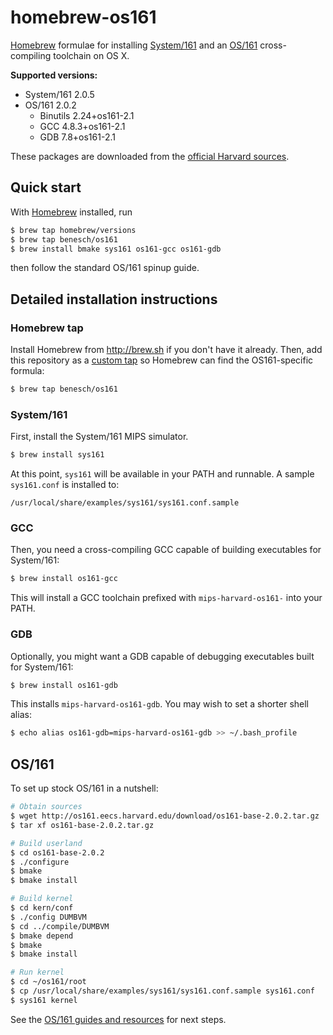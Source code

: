 # homebrew-os161

[Homebrew] formulae for installing [System/161] and an [OS/161]
cross-compiling toolchain on OS X.

**Supported versions:**

* System/161 2.0.5
* OS/161 2.0.2
  * Binutils 2.24+os161-2.1
  * GCC 4.8.3+os161-2.1
  * GDB 7.8+os161-2.1

These packages are downloaded from the [official Harvard
sources][161-download].

## Quick start

With [Homebrew] installed, run

```bash
$ brew tap homebrew/versions
$ brew tap benesch/os161
$ brew install bmake sys161 os161-gcc os161-gdb
```

then follow the standard OS/161 spinup guide.


## Detailed installation instructions

### Homebrew tap

Install Homebrew from http://brew.sh if you don't have it already.
Then, add this repository as a [custom tap] so Homebrew can find the
OS161-specific formula:

```bash
$ brew tap benesch/os161
```

### System/161

First, install the System/161 MIPS simulator.

```bash
$ brew install sys161
```

At this point, `sys161` will be available in your PATH and runnable. A
sample `sys161.conf` is installed to:

    /usr/local/share/examples/sys161/sys161.conf.sample


### GCC

Then, you need a cross-compiling GCC capable of building executables for
System/161:

```bash
$ brew install os161-gcc
```

This will install a GCC toolchain prefixed with `mips-harvard-os161-`
into your PATH.


### GDB

Optionally, you might want a GDB capable of debugging executables built
for System/161:

```bash
$ brew install os161-gdb
```

This installs `mips-harvard-os161-gdb`. You may wish to set a shorter
shell alias:

```bash
$ echo alias os161-gdb=mips-harvard-os161-gdb >> ~/.bash_profile
```


## OS/161

To set up stock OS/161 in a nutshell:

```bash
# Obtain sources
$ wget http://os161.eecs.harvard.edu/download/os161-base-2.0.2.tar.gz
$ tar xf os161-base-2.0.2.tar.gz

# Build userland
$ cd os161-base-2.0.2
$ ./configure
$ bmake
$ bmake install

# Build kernel
$ cd kern/conf
$ ./config DUMBVM
$ cd ../compile/DUMBVM
$ bmake depend
$ bmake
$ bmake install

# Run kernel
$ cd ~/os161/root
$ cp /usr/local/share/examples/sys161/sys161.conf.sample sys161.conf
$ sys161 kernel
```

See the [OS/161 guides and resources] for next steps.


[Homebrew]: http://brew.sh
[System/161]: http://os161.eecs.harvard.edu/#sys161
[OS/161]: http://os161.eecs.harvard.edu/
[OS/161 guides and resources]: http://os161.eecs.harvard.edu/resources/
[161-download]: http://os161.eecs.harvard.edu/download/
[custom tap]: https://github.com/Homebrew/homebrew/blob/master/share/doc/homebrew/brew-tap.md
